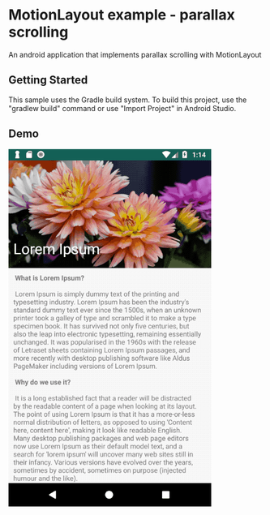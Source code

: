 # MotionLayout example - parallax scrolling
An android application that implements parallax scrolling with MotionLayout

## Getting Started
This sample uses the Gradle build system. To build this project, use the "gradlew build" command or use "Import Project" in Android Studio.

## Demo
![](demo.gif)
